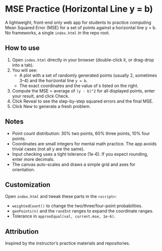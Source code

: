 # MSE Practice (Horizontal Line y = b)

A lightweight, front-end only web app for students to practice computing Mean Squared Error (MSE) for a set of points against a horizontal line y = b. No frameworks, a single `index.html` in the repo root.

## How to use

1. Open `index.html` directly in your browser (double-click it, or drag-drop into a tab).
2. You will see:
	- A plot with a set of randomly generated points (usually 2, sometimes 3–4) and the horizontal line `y = b`.
	- The exact coordinates and the value of `b` listed on the right.
3. Compute the MSE = average of `(y - b)^2` for all displayed points, enter your result, and click Check.
4. Click Reveal to see the step-by-step squared errors and the final MSE.
5. Click New to generate a fresh problem.

## Notes

- Point count distribution: 30% two points, 60% three points, 10% four points.
- Coordinates are small integers for mental math practice. The app avoids trivial cases (not all y are the same).
- Input checking uses a tight tolerance (1e-6). If you expect rounding, enter more decimals.
- The canvas auto-scales and draws a simple grid and axes for orientation.

## Customization

Open `index.html` and tweak these parts in the `<script>`:

- `weightedCount()` to change the two/three/four-point probabilities.
- `genPoints(n)` and the `randInt` ranges to expand the coordinate ranges.
- Tolerance in `approxEqual(val, current.mse, 1e-6)`.

## Attribution

Inspired by the instructor’s practice materials and repositories.